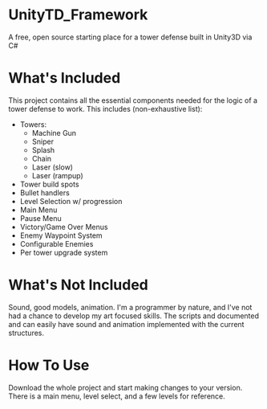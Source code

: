 # UnityTD_Framework
A free, open source starting place for a tower defense built in Unity3D via C#

# What's Included
This project contains all the essential components needed for the logic of a tower defense to work.
This includes (non-exhaustive list):
* Towers:
  * Machine Gun
  * Sniper
  * Splash
  * Chain
  * Laser (slow)
  * Laser (rampup)
* Tower build spots
* Bullet handlers
* Level Selection w/ progression
* Main Menu
* Pause Menu
* Victory/Game Over Menus
* Enemy Waypoint System
* Configurable Enemies
* Per tower upgrade system

# What's Not Included
Sound, good models, animation. I'm a programmer by nature, and I've not had a chance to develop my art focused skills. The scripts and documented and can easily have sound and animation implemented with the current structures.

# How To Use
Download the whole project and start making changes to your version. There is a main menu, level select, and a few levels for reference.
